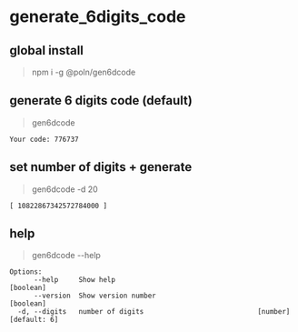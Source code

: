 # generate_6digits_code

## global install
> npm i -g @poln/gen6dcode

## generate 6 digits code (default)
> gen6dcode

```
Your code: 776737
```

## set number of digits + generate
> gen6dcode -d 20  

```
[ 10822867342572784000 ]
```

## help
> gen6dcode --help
```
Options:
      --help     Show help                                             [boolean]
      --version  Show version number                                   [boolean]
  -d, --digits   number of digits                            [number] [default: 6]
```
